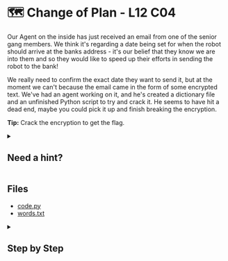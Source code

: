# 🗺 Change of Plan - L12 C04

Our Agent on the inside has just received an email from one of the senior gang members. We think it's regarding a date being set for when the robot should arrive at the banks address - it's our belief that they know we are into them and so they would like to speed up their efforts in sending the robot to the bank!

We really need to confirm the exact date they want to send it, but at the moment we can't because the email came in the form of some encrypted text. We've had an agent working on it, and he's created a dictionary file and an unfinished Python script to try and crack it. He seems to have hit a dead end, maybe you could pick it up and finish breaking the encryption.

**Tip:** Crack the encryption to get the flag.

<details><summary>

## Need a hint?</summary>

> 💡 Hint: You'll need to find a way to determine if the output of the text is human readable to check automatically if you got the right answer. Remember, every ASCII character is actually a number.

</details>

## Files

- [code.py](/assets/changeofplan1.py)
- [words.txt](/assets/changeofplan2.txt)

<details><summary>

## Step by Step</summary>

- Download the files
- Modify the python code to match the following
- Make sure to change `words.txt` to the actual name of the wordlist

```python
# pip install pycryptodome
from Crypto.Cipher import AES
import base64

BLOCK_SIZE = 32

PADDING = '{'

# Encrypted text to decrypt
encrypted = "xpd4OA7GZYDfn4lTMJW/EEqgp26BlgjxsTonc1Elcgo="

def decode_aes(c, e):
    return c.decrypt(base64.b64decode(e)).decode('latin-1').rstrip(PADDING)

# added
def check(decoded):
    for c in decoded:
        if (ord(c) < 32 or ord(c) > 126):
            return False
    return True

with open('words.txt', 'r', encoding='utf-8') as f: # added
    words = f.read().splitlines() # added
    for secret in words: # added
        if secret[-1:] == "\n":
            print("Error, new line character at the end of the string. This will not match!")
        elif len(secret.encode('utf-8')) >= 32:
            continue
        else:
            # create a cipher object using the secret
            cipher = AES.new(secret.encode('utf-8') + (BLOCK_SIZE - len(secret.encode('utf-8')) % BLOCK_SIZE) * PADDING.encode(), AES.MODE_ECB) # changed
            # decode the encoded string
            decoded = decode_aes(cipher, encrypted)

            # added
            if decoded != '' and check(decoded):
                print('Decoded: '+decoded)
```

- The decoded string is the flag

`flag: iQmDIXlDT7N2YgReCOM`

</details>

